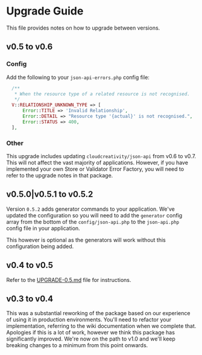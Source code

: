 # Upgrade Guide

This file provides notes on how to upgrade between versions.

## v0.5 to v0.6

### Config

Add the following to your `json-api-errors.php` config file:

```php
  /**
   * When the resource type of a related resource is not recognised.
   */
  V::RELATIONSHIP_UNKNOWN_TYPE => [
      Error::TITLE => 'Invalid Relationship',
      Error::DETAIL => "Resource type '{actual}' is not recognised.",
      Error::STATUS => 400,
  ],
```

### Other

This upgrade includes updating `cloudcreativity/json-api` from v0.6 to v0.7. This will not affect the vast majority
of applications. However, if you have implemented your own Store or Validator Error Factory, you will need to refer
to the upgrade notes in that package.

## v0.5.0|v0.5.1 to v0.5.2

Version `0.5.2` adds generator commands to your application. We've updated the configuration so you will need to
add the `generator` config array from the bottom of the `config/json-api.php` to the `json-api.php` config file
in your application. 

This however is optional as the generators will work without this configuration being added.

## v0.4 to v0.5

Refer to the [UPGRADE-0.5.md](UPGRADE-0.5.md) file for instructions.

## v0.3 to v0.4

This was a substantial reworking of the package based on our experience of using it in production environments.
You'll need to refactor your implementation, referring to the wiki documentation when we complete that.
Apologies if this is a lot of work, however we think this package has significantly improved. We're now on the 
path to v1.0 and we'll keep breaking changes to a minimum from this point onwards.
